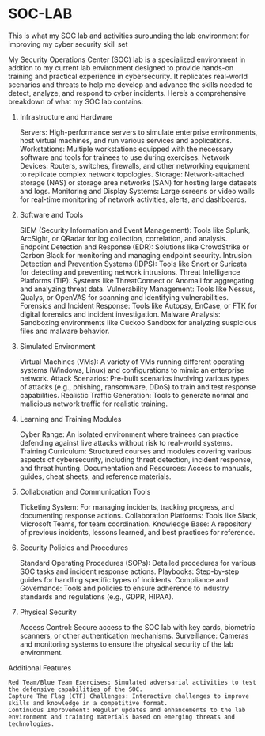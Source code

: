 # SOC-LAB
This is what my SOC lab and activities surounding the lab environment for improving my cyber security skill set

My Security Operations Center (SOC) lab is a specialized environment in addtion to my current lab environment designed to provide hands-on training and practical experience in cybersecurity. It replicates real-world scenarios and threats to help me develop and advance the skills needed to detect, analyze, and respond to cyber incidents. Here’s a comprehensive breakdown of what my SOC lab contains:
1. Infrastructure and Hardware

    Servers: High-performance servers to simulate enterprise environments, host virtual machines, and run various services and applications.
    Workstations: Multiple workstations equipped with the necessary software and tools for trainees to use during exercises.
    Network Devices: Routers, switches, firewalls, and other networking equipment to replicate complex network topologies.
    Storage: Network-attached storage (NAS) or storage area networks (SAN) for hosting large datasets and logs.
    Monitoring and Display Systems: Large screens or video walls for real-time monitoring of network activities, alerts, and dashboards.

2. Software and Tools

    SIEM (Security Information and Event Management): Tools like Splunk, ArcSight, or QRadar for log collection, correlation, and analysis.
    Endpoint Detection and Response (EDR): Solutions like CrowdStrike or Carbon Black for monitoring and managing endpoint security.
    Intrusion Detection and Prevention Systems (IDPS): Tools like Snort or Suricata for detecting and preventing network intrusions.
    Threat Intelligence Platforms (TIP): Systems like ThreatConnect or Anomali for aggregating and analyzing threat data.
    Vulnerability Management: Tools like Nessus, Qualys, or OpenVAS for scanning and identifying vulnerabilities.
    Forensics and Incident Response: Tools like Autopsy, EnCase, or FTK for digital forensics and incident investigation.
    Malware Analysis: Sandboxing environments like Cuckoo Sandbox for analyzing suspicious files and malware behavior.

3. Simulated Environment

    Virtual Machines (VMs): A variety of VMs running different operating systems (Windows, Linux) and configurations to mimic an enterprise network.
    Attack Scenarios: Pre-built scenarios involving various types of attacks (e.g., phishing, ransomware, DDoS) to train and test response capabilities.
    Realistic Traffic Generation: Tools to generate normal and malicious network traffic for realistic training.

4. Learning and Training Modules

    Cyber Range: An isolated environment where trainees can practice defending against live attacks without risk to real-world systems.
    Training Curriculum: Structured courses and modules covering various aspects of cybersecurity, including threat detection, incident response, and threat hunting.
    Documentation and Resources: Access to manuals, guides, cheat sheets, and reference materials.

5. Collaboration and Communication Tools

    Ticketing System: For managing incidents, tracking progress, and documenting response actions.
    Collaboration Platforms: Tools like Slack, Microsoft Teams, for team coordination.
    Knowledge Base: A repository of previous incidents, lessons learned, and best practices for reference.

6. Security Policies and Procedures

    Standard Operating Procedures (SOPs): Detailed procedures for various SOC tasks and incident response actions.
    Playbooks: Step-by-step guides for handling specific types of incidents.
    Compliance and Governance: Tools and policies to ensure adherence to industry standards and regulations (e.g., GDPR, HIPAA).

7. Physical Security

    Access Control: Secure access to the SOC lab with key cards, biometric scanners, or other authentication mechanisms.
    Surveillance: Cameras and monitoring systems to ensure the physical security of the lab environment.

Additional Features

    Red Team/Blue Team Exercises: Simulated adversarial activities to test the defensive capabilities of the SOC.
    Capture The Flag (CTF) Challenges: Interactive challenges to improve skills and knowledge in a competitive format.
    Continuous Improvement: Regular updates and enhancements to the lab environment and training materials based on emerging threats and technologies.
